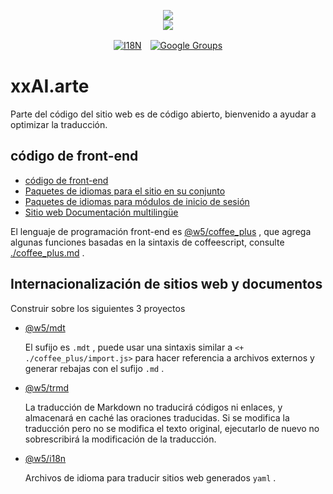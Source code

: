 <p align="center"><a href="https://xxai.art"><img src="https://cdn.jsdelivr.net/gh/xxai-art/doc/logo.svg"/></a><br/><a href="https://xxai.art"><img src="https://cdn.jsdelivr.net/gh/xxai-art/doc/xxai.svg"/></a></p><p align="center"><a href="https://github.com/xxai-art/doc#readme"><img alt="I18N" src="https://cdn.jsdelivr.net/gh/wactax/img/t.svg"/></a>　<a href="https://groups.google.com/u/0/g/xxai-art"><img alt="Google Groups" src="https://cdn.jsdelivr.net/gh/wactax/img/g-groups.svg"/></a></p>

# xxAI.arte

Parte del código del sitio web es de código abierto, bienvenido a ayudar a optimizar la traducción.

## código de front-end

* [código de front-end](https://github.com/xxai-art/web)
* [Paquetes de idiomas para el sitio en su conjunto](https://github.com/xxai-art/web/tree/main/i18n)
* [Paquetes de idiomas para módulos de inicio de sesión](https://github.com/wacpkg/user/tree/main/ui.i18n)
* [Sitio web Documentación multilingüe](https://github.com/xxai-doc)

El lenguaje de programación front-end es [@w5/coffee_plus](http://npmjs.com/@w5/coffee_plus) , que agrega algunas funciones basadas en la sintaxis de coffeescript, consulte [./coffee_plus.md](./coffee_plus.md) .

## Internacionalización de sitios web y documentos

Construir sobre los siguientes 3 proyectos

* [@w5/mdt](https://www.npmjs.com/package/@w5/mdt)

  El sufijo es `.mdt` , puede usar una sintaxis similar a `<+ ./coffee_plus/import.js>` para hacer referencia a archivos externos y generar rebajas con el sufijo `.md` .

* [@w5/trmd](https://www.npmjs.com/package/@w5/trmd)

  La traducción de Markdown no traducirá códigos ni enlaces, y almacenará en caché las oraciones traducidas. Si se modifica la traducción pero no se modifica el texto original, ejecutarlo de nuevo no sobrescribirá la modificación de la traducción.

* [@w5/i18n](https://www.npmjs.com/package/@w5/i18n)

  Archivos de idioma para traducir sitios web generados `yaml` .
